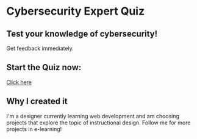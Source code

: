 # Cybersecurity Expert Quiz

## Test your knowledge of cybersecurity! 

Get feedback immediately.

## Start the Quiz now:

[Click here](https://juliamperera.github.io/QuizGame/)

## Why I created it

I'm a designer currently learning web development and am choosing projects that explore the topic of instructional design.
Follow me for more projects in e-learning!